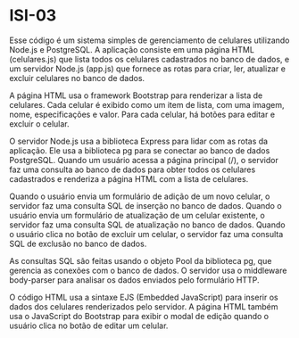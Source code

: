 # ISI-03

Esse código é um sistema simples de gerenciamento de celulares utilizando Node.js e PostgreSQL. A aplicação consiste em uma página HTML (celulares.js) que lista todos os celulares cadastrados no banco de dados, e um servidor Node.js (app.js) que fornece as rotas para criar, ler, atualizar e excluir celulares no banco de dados.

A página HTML usa o framework Bootstrap para renderizar a lista de celulares. Cada celular é exibido como um item de lista, com uma imagem, nome, especificações e valor. Para cada celular, há botões para editar e excluir o celular.

O servidor Node.js usa a biblioteca Express para lidar com as rotas da aplicação. Ele usa a biblioteca pg para se conectar ao banco de dados PostgreSQL. Quando um usuário acessa a página principal (/), o servidor faz uma consulta ao banco de dados para obter todos os celulares cadastrados e renderiza a página HTML com a lista de celulares.

Quando o usuário envia um formulário de adição de um novo celular, o servidor faz uma consulta SQL de inserção no banco de dados. Quando o usuário envia um formulário de atualização de um celular existente, o servidor faz uma consulta SQL de atualização no banco de dados. Quando o usuário clica no botão de excluir um celular, o servidor faz uma consulta SQL de exclusão no banco de dados.

As consultas SQL são feitas usando o objeto Pool da biblioteca pg, que gerencia as conexões com o banco de dados. O servidor usa o middleware body-parser para analisar os dados enviados pelo formulário HTTP.

O código HTML usa a sintaxe EJS (Embedded JavaScript) para inserir os dados dos celulares renderizados pelo servidor. A página HTML também usa o JavaScript do Bootstrap para exibir o modal de edição quando o usuário clica no botão de editar um celular.
